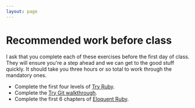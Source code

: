 ```yaml
---
layout: page
---
```


# Recommended work before class

I ask that you complete each of these exercises before the first day of class.
They will ensure you're a step ahead and we can get to the good stuff quickly.
It should take you three hours or so total to work through the mandatory ones.

* Complete the first four levels of [Try Ruby](http://tryruby.org).
* Complete the [Try Git walkthrough](https://try.github.io).
* Complete the first 6 chapters of [Eloquent Ruby](http://my.safaribooksonline.com/book/web-development/ruby/9780321700308).
